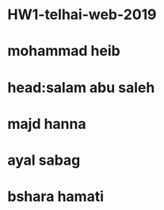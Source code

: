 # HW1-telhai-web-2019
# mohammad heib

# head:salam abu saleh

# majd hanna

# ayal sabag

# bshara hamati
